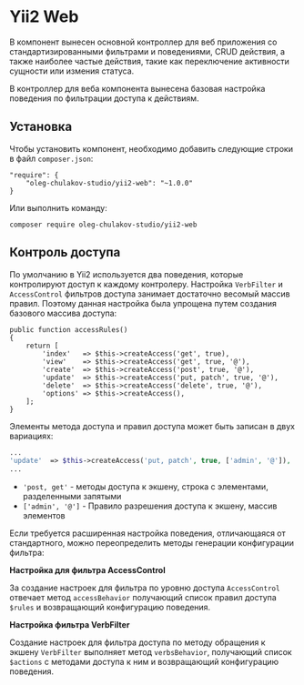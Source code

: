 # Yii2 Web

В компонент вынесен основной контроллер для веб приложения со стандартизированными фильтрами и поведениями, CRUD действия,
а также наиболее частые действия, такие как переключение активности сущности или измения статуса.

В контроллер для веба компонента вынесена базовая настройка поведения по фильтрации доступа к действиям.

## Установка

Чтобы установить компонент, необходимо добавить следующие строки в файл `composer.json`:
```
"require": {
    "oleg-chulakov-studio/yii2-web": "~1.0.0"
}
```

Или выполнить команду:

```
composer require oleg-chulakov-studio/yii2-web
```

## Контроль доступа

По умолчанию в Yii2 используется два поведения, которые контролируют доступ к
каждому контролеру. Настройка `VerbFilter` и `AccessControl` фильтров доступа занимает
достаточно весомый массив правил. Поэтому данная настройка была упрощена путем
создания базового массива доступа:

```
public function accessRules()
{
    return [
        'index'   => $this->createAccess('get', true),
        'view'    => $this->createAccess('get', true, '@'),
        'create'  => $this->createAccess('post', true, '@'),
        'update'  => $this->createAccess('put, patch', true, '@'),
        'delete'  => $this->createAccess('delete', true, '@'),
        'options' => $this->createAccess(),
    ];
}
```

Элементы метода доступа и правил доступа может быть записан в двух вариациях:
```php
...
'update'  => $this->createAccess('put, patch', true, ['admin', '@']),
...
```

- `'post, get'` - методы доступа к экшену, строка с элементами, разделенными запятыми
- `['admin', '@']` - Правило разрешения доступа к экшену, массив элементов

Если требуется расширенная настройка поведения, отличающаяся от стандартного,
можно переопределить методы генерации конфигурации фильтра:

**Настройка для фильтра AccessControl**

За создание настроек для фильтра по уровню доступа `AccessControl` отвечает метод `accessBehavior`
получающий список правил доступа `$rules` и возвращающий конфигурацию поведения.

**Настройка фильтра VerbFilter**

Создание настроек для фильтра доступа по методу обращения к экшену `VerbFilter` выполняет метод `verbsBehavior`, получающий список
`$actions` с методами доступа к ним и возвращающий конфигурацию поведения.
